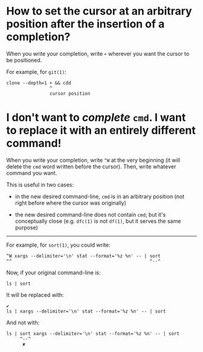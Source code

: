 # How to set the cursor at an arbitrary position after the insertion of a completion?

When you write your  completion, write `⌖` wherever you want  the cursor to be
positioned.

For example, for `git(1)`:

    clone --depth=1 ⌖ && cdd
                    ^
                    cursor position

# I don't want to *complete* `cmd`.  I want to replace it with an entirely different command!

When you write your completion, write `^W` at the very beginning (it will delete
the `cmd`  word written before  the cursor).   Then, write whatever  command you
want.

This is useful in two cases:

   - in the new desired command-line, `cmd` is in an arbitrary position (not
     right before where the cursor was originally)

   - the new desired command-line does not contain `cmd`; but it's conceptually
     close (e.g. `dfc(1)` is not `df(1)`, but it serves the same purpose)

---

For example, for `sort(1)`, you could write:

    ^W xargs --delimiter='\n' stat --format='%z %n' -- | sort
    ^^                                                   ^--^

Now, if your original command-line is:

    ls | sort

It will be replaced with:

    ✔
    ls | xargs --delimiter='\n' stat --format='%z %n' -- | sort

And not with:

    ls | sort xargs --delimiter='\n' stat --format='%z %n' -- | sort
         ^--^
          ✘
